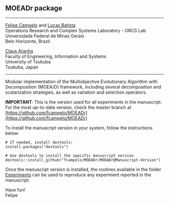 ## MOEADr package

***

[Felipe Campelo](mailto:fcampelo@ufmg.br) and [Lucas Batista](mailto:lusoba@ufmg.br)  
Operations Research and Complex Systems Laboratory - ORCS Lab  
Universidade Federal de Minas Gerais  
Belo Horizonte, Brazil

  
[Claus Aranha](mailto:caranha@cs.tsukuba.ac.jp)  
Faculty of Engineering, Information and Systems  
University of Tsukuba  
Tsukuba, Japan

***

Modular implementation of the Multiobjective Evolutionary Algorithm with Decomposition (MOEA/D) framework, including several decomposition and scalarization strategies, as well as variation and selection operators.

**IMPORTANT**: This is the version used for all experiments in the manuscript. For the most up-to-date version, check the _master_ branch at [https://github.com/fcampelo/MOEADr](https://github.com/fcampelo/MOEADr)

To install the manuscript version in your system, follow the instructions below:

```
# If needed, install devtools:
install.packages("devtools")

# Use devtools to install the specific manuscript version
devtools::install_github("fcampelo/MOEADr/MOEADr@Manuscript-Version")
```

Once the manuscript version is installed, the routines available in the 
folder [Experiments](https://github.com/fcampelo/MOEADr/tree/Manuscript-Version/Experiments/) can be used to reproduce any experiment reported in the manuscript.


Have fun!  
Felipe
